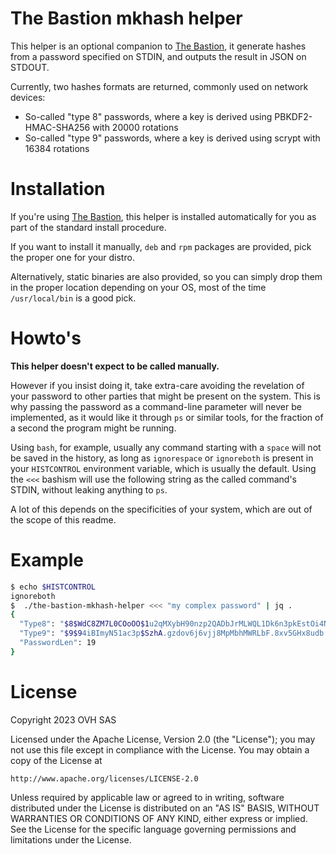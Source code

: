 # The Bastion mkhash helper

This helper is an optional companion to [The Bastion](https://github.com/ovh/the-bastion),
it generate hashes from a password specified on STDIN, and outputs the result in JSON on STDOUT. 

Currently, two hashes formats are returned, commonly used on network devices:

- So-called "type 8" passwords, where a key is derived using PBKDF2-HMAC-SHA256 with 20000 rotations
- So-called "type 9" passwords, where a key is derived using scrypt with 16384 rotations

# Installation

If you're using [The Bastion](https://github.com/ovh/the-bastion), this helper
is installed automatically for you as part of the standard install procedure.

If you want to install it manually, `deb` and `rpm` packages are provided, pick the proper one for your distro.

Alternatively, static binaries are also provided, so you can simply drop them in the proper
location depending on your OS, most of the time `/usr/local/bin` is a good pick.

# Howto's

**This helper doesn't expect to be called manually.**

However if you insist doing it, take extra-care avoiding the revelation of
your password to other parties that might be present on the system.
This is why passing the password as a command-line parameter will never be implemented,
as it would like it through ``ps`` or similar tools, for the fraction of a second
the program might be running.

Using ``bash``, for example, usually any command starting with a ``space`` will not be
saved in the history, as long as ``ignorespace`` or ``ignoreboth`` is present in your
``HISTCONTROL`` environment variable, which is usually the default.
Using the ``<<<`` bashism will use the following string as the called command's STDIN,
without leaking anything to ``ps``.

A lot of this depends on the specificities of your system, which are out of the
scope of this readme.

# Example

```bash
$ echo $HISTCONTROL
ignoreboth
$  ./the-bastion-mkhash-helper <<< "my complex password" | jq .
{
  "Type8": "$8$WdC8ZM7L0COoOO$1u2qMXybH90nzp2QADbJrMLWQL1Dk6n3pkEstOi4NFs",
  "Type9": "$9$94iBImyN51ac3p$SzhA.gzdov6j6vjj8MpMbhMWRLbF.8xv5GHx8udb.62",
  "PasswordLen": 19
}
```

# License

Copyright 2023 OVH SAS

Licensed under the Apache License, Version 2.0 (the "License");
you may not use this file except in compliance with the License.
You may obtain a copy of the License at

    http://www.apache.org/licenses/LICENSE-2.0

Unless required by applicable law or agreed to in writing, software
distributed under the License is distributed on an "AS IS" BASIS,
WITHOUT WARRANTIES OR CONDITIONS OF ANY KIND, either express or implied.
See the License for the specific language governing permissions and
limitations under the License.
